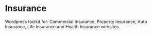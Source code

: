 Insurance
=========

Wordpress toolkit for: Commercial Insurance, Property Insurance, Auto Insurance, Life Insurance and Health Insurance websites
